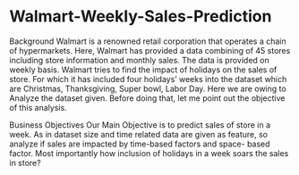 # Walmart-Weekly-Sales-Prediction
Background
Walmart is a renowned retail corporation that operates a chain of hypermarkets. Here, Walmart has provided a data combining of 45 stores including store information and monthly sales. The data is provided on weekly basis. Walmart tries to find the impact of holidays on the sales of store. For which it has included four holidays’ weeks into the dataset which are Christmas, Thanksgiving, Super bowl, Labor Day. Here we are owing to Analyze the dataset given. Before doing that, let me point out the objective of this analysis.

Business Objectives
Our Main Objective is to predict sales of store in a week. As in dataset size and time related data are given as feature, so analyze if sales are impacted by time-based factors and space- based factor. Most importantly how inclusion of holidays in a week soars the sales in store?

